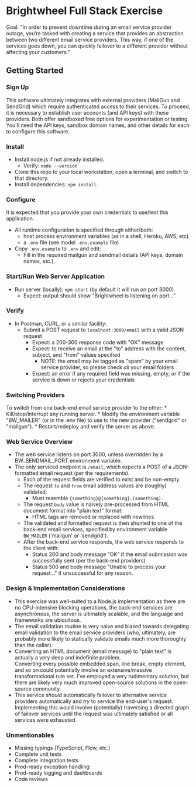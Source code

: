 # Brightwheel Full Stack Exercise

Goal:
"In order to prevent downtime during an email service provider outage, you’re tasked with creating a service that provides an abstraction between two different email service providers. This way, if one of the services goes down, you can quickly failover to a different provider without affecting your customers."

## Getting Started

### Sign Up
This software ultimately integrates with external providers (MailGun and SendGrid) which require authenticated access to their services.  To proceed, it is necessary to establish user accounts (and API keys) with these providers. Both offer sandboxed free options for experimentation or testing.  You'll need the API keys, sandbox domain names, and other details for each to configure this software.

### Install
* Install node.js if not already installed.
    * Verify: ```node --version```
* Clone this repo to your local workstation, open a terminal, and switch to that directory.
* Install dependencies: ```npm install```.

### Configure
It is expected that you provide your own credentials to use/test this application.

* All runtime configuration is specified through either/both:
    * host process environment variables (as in a shell, Heroku, AWS, etc)
    * a ```.env``` file (see model ```.env.example``` file)
* Copy ```.env.example``` to ```.env``` and edit:
    * Fill in the required mailgun and sendmail details (API keys, domain names, etc.).

### Start/Run Web Server Application
* Run server (locally): ```npm start``` (by default it will run on port 3000)
  * Expect: output should show "Brightwheel is listening on port..."

### Verify
* In Postman, CURL, or a similar facility:
    * Submit a POST request to ```localhost:3000/email``` with a valid JSON request
        * Expect: a 200-300 response code with "OK" message
        * Expect: to receive an email at the "to" address with the content, subject, and "from" values specified
            * NOTE: the email may be tagged as "spam" by your email service provider, so please check *all* your email folders
        * Expect: an error if any required field was missing, empty, or if the service is down or rejects your credentials

### Switching Providers
To switch from one back-end email service provider to the other:
    * Kill/stop/interrupt any running server.
    * Modify the environment variable "BW_MAILER" (or in the .env file) to use to the new provider ("sendgrid" or "mailgun").
    * Restart/redeploy and verify the server as above.

### Web Service Overview

* The web service listens on port 3000, unless overridden by a BW_SENDMAIL_PORT environment variable.
* The only serviced endpoint is ```/email```, which expects a POST of a JSON-formatted email request (per the requirements).
    * Each of the request fields are verified to exist and be non-empty.
    * The request ```to``` and ```from``` email address values are (roughly) validated:
        * Must resemble ```{something}@{something}.(something)```.
    * The request ```body``` value is naively pre-processed from HTML document format into "plain text" format:
        * HTML tags are removed or replaced with newlines.
    * The validated and formatted request is then shunted to one of the back-end email services, specified by environment variable ```BW_MAILER``` ('mailgun' or 'sendgrid').
    * After the back-end service responds, the web service responds to the client with:
        * Status 200 and body message "OK" if the email submission was successfully sent (per the back-end providers)
        * Status 500 and body message "Unable to process your request..." if unsuccessful for any reason.

### Design & Implementation Considerations
* This exercise was well-suited to a Node.js implementation as
there are no CPU-intensive blocking operations, the back-end services are
asynchronous, the server is ultimately scalable, and the language and
frameworks are ubiquitous.
* The email validation routine is very naive and biased towards delegating
email validation to the email service providers (who, ultimately, are probably more likely
to statically validate emails much more thoroughly than the caller).
* Converting an HTML document (email message) to "plain text" is actually a very deep and indefinite problem.  
Converting every possible embedded span, line break, empty element, and so on could potentially
involve an extensive/massive transformational rule set.  I've employed a very rudimentary
solution, but there are likely very much improved open-source solutions in the open-source community.
* This service *should* automatically failover to alternative service providers automatically
and *try* to service the end-user's request.  Implementing this would involve (potentially) traversing a
directed graph of failover services until the request was ultimately satisfied or all services were exhausted.

### Unmentionables
* Missing typings (TypeScript, Flow, etc.)
* Complete unit tests
* Complete integration tests
* Prod-ready exception handling
* Prod-ready logging and dashboards
* Code reviews
